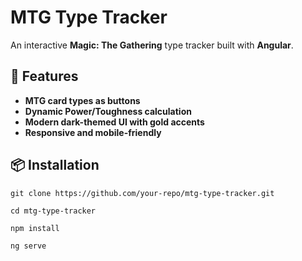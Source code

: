 # MTG Type Tracker

An interactive **Magic: The Gathering** type tracker built with **Angular**.

## 🚀 Features

- **MTG card types as buttons**
- **Dynamic Power/Toughness calculation**
- **Modern dark-themed UI with gold accents**
- **Responsive and mobile-friendly**

## 📦 Installation

```
git clone https://github.com/your-repo/mtg-type-tracker.git
```
```
cd mtg-type-tracker
```
```
npm install
```
```
ng serve
```
